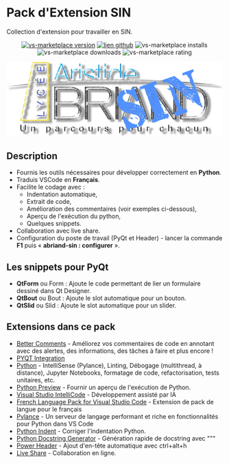 # Pack d'Extension SIN
Collection  d'extension pour travailler en SIN.
<p align="center">
<a href="https://marketplace.visualstudio.com/items?itemName=electropol-fr.abriand-sin"><img src="https://badgen.net/vs-marketplace/v/electropol-fr.abriand-sin?icon=visualstudio" alt="vs-marketplace version"></a>
<a href="https://github.com/FrankSAURET/abriand-sin"><img src="https://badgen.net/github/last-commit/FrankSAURET/abriand-sin?icon=github" alt="lien github"></a>
<img src="https://badgen.net/vs-marketplace/i/electropol-fr.abriand-sin" alt="vs-marketplace installs">
<img src="https://badgen.net/vs-marketplace/d/electropol-fr.abriand-sin" alt="vs-marketplace downloads">
<img src="https://badgen.net/vs-marketplace/rating/electropol-fr.abriand-sin" alt="vs-marketplace rating">
</p>

![Logo](image/Abriand-SIN.png)

## Description
* Fournis les outils nécessaires pour développer correctement en **Python**. 
* Traduis VSCode en **Français**.
* Facilite le codage avec :
    * Indentation automatique, 
    * Extrait de code, 
    * Amélioration des commentaires (voir exemples ci-dessous),
    * Aperçu de l'exécution du python,
    * Quelques snippets.
* Collaboration avec live share. 
* Configuration du poste de travail (PyQt et Header) - lancer la commande **F1** puis « **abriand-sin : configurer** ».   

## Les snippets pour PyQt  
* **QtForm** ou Form : Ajoute le code permettant de lier un formulaire dessiné dans Qt Designer.
* **QtBout** ou Bout : Ajoute le slot automatique pour un bouton.
* **QtSlid** ou Slid  : Ajoute le slot automatique pour un slider.

## Extensions dans ce pack
* [Better Comments](https://marketplace.visualstudio.com/items?itemName=aaron-bond.better-comments) - Améliorez vos commentaires de code en annotant avec des alertes, des informations, des tâches à faire et plus encore !
* [PYQT Integration](https://marketplace.visualstudio.com/items?itemName=zhoufeng.pyqt-integration)
* [Python](https://marketplace.visualstudio.com/items?itemName=ms-python.python) - IntelliSense (Pylance), Linting, Débogage (multithread, à distance), Jupyter Notebooks, formatage de code, refactorisation, tests unitaires, etc.
* [Python Preview](https://marketplace.visualstudio.com/items?itemName=dongli.python-preview) - Fournir un aperçu de l'exécution de Python.
* [Visual Studio IntelliCode](https://marketplace.visualstudio.com/items?itemName=VisualStudioExptTeam.vscodeintellicode) - Développement assisté par IA
* [French Language Pack for Visual Studio Code](https://marketplace.visualstudio.com/items?itemName=MS-CEINTL.vscode-language-pack-fr ) - Extension de pack de langue pour le français
* [Pylance](https://marketplace.visualstudio.com/items?itemName=ms-python.vscode-pylance) - Un serveur de langage performant et riche en fonctionnalités pour Python dans VS Code
* [Python Indent](https://marketplace.visualstudio.com/items?itemName=KevinRose.vsc-python-indent) - Corriger l'indentation Python.
* [Python Docstring Generator](https://marketplace.visualstudio.com/items?itemName=njpwerner.autodocstring) - Génération rapide de docstring avec """
* [Power Header](https://marketplace.visualstudio.com/items?itemName=epivision.vscode-file-header) - Ajout d'en-tête automatique avec ctrl+alt+h
* [Live Share](https://marketplace.visualstudio.com/items?itemName=MS-vsliveshare.vsliveshare) - Collaboration en ligne.

